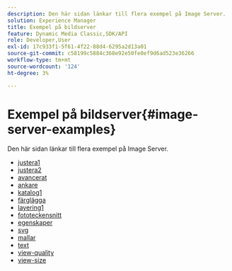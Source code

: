 ```yaml
---
description: Den här sidan länkar till flera exempel på Image Server.
solution: Experience Manager
title: Exempel på bildserver
feature: Dynamic Media Classic,SDK/API
role: Developer,User
exl-id: 17c933f1-5f61-4f22-88d4-6295a2d13a01
source-git-commit: c58199c5884c368e92e50fe0ef9d6ad523e36266
workflow-type: tm+mt
source-wordcount: '124'
ht-degree: 3%

---
```


# Exempel på bildserver{#image-server-examples}

Den här sidan länkar till flera exempel på Image Server.
<!-- As of August 29 (and likely months or years before this date), none of the links below work anymore! -->

* [justera1](http://crc.scene7.com/is-docs/examples/adjust1.htm)
* [justera2](http://crc.scene7.com/is-docs/examples/adjust2.htm)
* [avancerat](http://crc.scene7.com/is-docs/examples/advanced.htm)
* [ankare](http://crc.scene7.com/is-docs/examples/anchors.htm)
* [katalog1](http://crc.scene7.com/is-docs/examples/catalog1.htm)
* [färglägga](http://crc.scene7.com/is-docs/examples/colorize.htm)
* [layering1](http://crc.scene7.com/is-docs/examples/layering1.htm)
* [fototeckensnitt](http://crc.scene7.com/is-docs/examples/photofont.htm)
* [egenskaper](http://crc.scene7.com/is-docs/examples/properties.htm)
* [svg](http://crc.scene7.com/is-docs/examples/svg.htm)
* [mallar](http://crc.scene7.com/is-docs/examples/templates.htm)
* [text](http://crc.scene7.com/is-docs/examples/text.htm)
* [view-quality](http://crc.scene7.com/is-docs/examples/view-quality.htm)
* [view-size](http://crc.scene7.com/is-docs/examples/view-size.htm)
